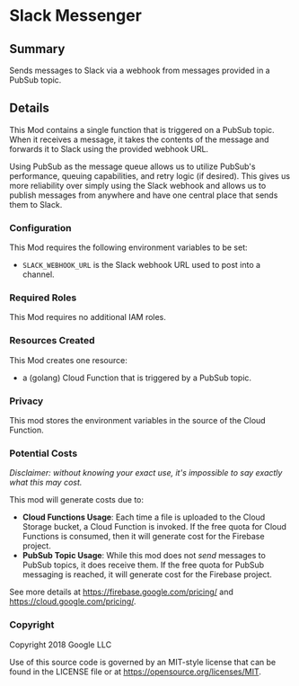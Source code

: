 # Slack Messenger

## Summary

Sends messages to Slack via a webhook from messages provided in a PubSub topic.

## Details

This Mod contains a single function that is triggered on a PubSub topic. When it receives a message, it takes the contents of the message and forwards it to Slack using the provided webhook URL.

Using PubSub as the message queue allows us to utilize PubSub's performance, queuing capabilities, and retry logic (if desired). This gives us more reliability over simply using the Slack webhook and allows us to publish messages from anywhere and have one central place that sends them to Slack.

### Configuration

This Mod requires the following environment variables to be set:

- `SLACK_WEBHOOK_URL` is the Slack webhook URL used to post into a channel.

### Required Roles

This Mod requires no additional IAM roles.

### Resources Created

This Mod creates one resource:

- a (golang) Cloud Function that is triggered by a PubSub topic.

### Privacy

This mod stores the environment variables in the source of the Cloud Function.

### Potential Costs

_Disclaimer: without knowing your exact use, it's impossible to say exactly what this may cost._

This mod will generate costs due to:

- **Cloud Functions Usage**: Each time a file is uploaded to the Cloud Storage bucket, a Cloud Function is invoked. If the free quota for Cloud Functions is consumed, then it will generate cost for the Firebase project.
- **PubSub Topic Usage**: While this mod does not _send_ messages to PubSub topics, it does receive them. If the free quota for PubSub messaging is reached, it will generate cost for the Firebase project.

See more details at https://firebase.google.com/pricing/ and https://cloud.google.com/pricing/.

### Copyright

Copyright 2018 Google LLC

Use of this source code is governed by an MIT-style
license that can be found in the LICENSE file or at
https://opensource.org/licenses/MIT.

